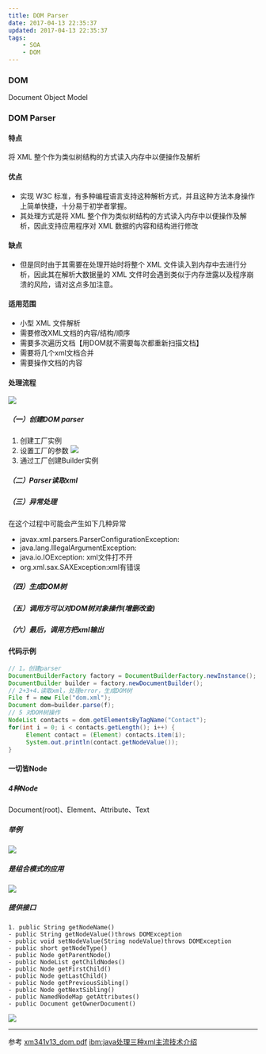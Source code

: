 ```yaml
---
title: DOM Parser
date: 2017-04-13 22:35:37
updated: 2017-04-13 22:35:37
tags:
    - SOA
    - DOM
---
```

### DOM
Document Object Model
### DOM Parser
#### 特点
将 XML 整个作为类似树结构的方式读入内存中以便操作及解析
<!-- more -->
#### 优点
- 实现 W3C 标准，有多种编程语言支持这种解析方式，并且这种方法本身操作上简单快捷，十分易于初学者掌握。
- 其处理方式是将 XML 整个作为类似树结构的方式读入内存中以便操作及解析，因此支持应用程序对 XML 数据的内容和结构进行修改

#### 缺点
- 但是同时由于其需要在处理开始时将整个 XML 文件读入到内存中去进行分析，因此其在解析大数据量的 XML 文件时会遇到类似于内存泄露以及程序崩溃的风险，请对这点多加注意。

#### 适用范围
- 小型 XML 文件解析
- 需要修改XML文档的内容/结构/顺序
- 需要多次遍历文档【用DOM就不需要每次都重新扫描文档】
- 需要将几个xml文档合并
- 需要操作文档的内容

#### 处理流程
![](/image/2017-04-14-DOM-parser/DOM-process.png)
##### （一）创建DOM parser
1. 创建工厂实例
2. 设置工厂的参数
![](/image/2017-04-14-DOM-parser/factory-options.png)
3. 通过工厂创建Builder实例

##### （二）Parser读取xml
##### （三）异常处理
在这个过程中可能会产生如下几种异常
- javax.xml.parsers.ParserConfigurationException:
- java.lang.IllegalArgumentException:
- java.io.IOException: xml文件打不开
- org.xml.sax.SAXException:xml有错误

##### （四）生成DOM树
##### （五）调用方可以对DOM树对象操作(增删改查)
##### （六）最后，调用方把xml输出

#### 代码示例
```java
// 1。创建parser
DocumentBuilderFactory factory = DocumentBuilderFactory.newInstance();
DocumentBuilder builder = factory.newDocumentBuilder();
// 2+3+4.读取xml，处理error，生成DOM树
File f = new File("dom.xml");
Document dom=builder.parse(f);
// 5 对DOM树操作
NodeList contacts = dom.getElementsByTagName("Contact");
for(int i = 0; i < contacts.getLength(); i++) {
     Element contact = (Element) contacts.item(i);
     System.out.println(contact.getNodeValue());
}
```
#### 一切皆Node

##### 4种Node
Document(root)、Element、Attribute、Text
##### 举例
  ![](/image/2017-04-14-DOM-parser/node-example.png)
##### 是组合模式的应用
  ![](/image/2017-04-14-DOM-parser/composite-pattern.png)
##### 提供接口
    1. public String getNodeName()
    - public String getNodeValue()throws DOMException
    - public void setNodeValue(String nodeValue)throws DOMException
    - public short getNodeType()
    - public Node getParentNode()
    - public NodeList getChildNodes()
    - public Node getFirstChild()
    - public Node getLastChild()
    - public Node getPreviousSibling()
    - public Node getNextSibling()
    - public NamedNodeMap getAttributes()
    - public Document getOwnerDocument()
![](/image/2017-04-14-DOM-parser/interface.png)


-------
参考
[xm341v13_dom.pdf](https://www.cs.bgu.ac.il/~dwss111/wiki.files/XML/xm341v13_dom.pdf)
[ibm:java处理三种xml主流技术介绍](https://www.ibm.com/developerworks/cn/xml/dm-1208gub/)
